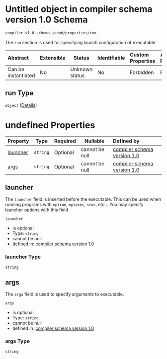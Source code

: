 # Untitled object in compiler schema version 1.0 Schema

```txt
compiler-v1.0.schema.json#/properties/run
```

The `run` section is used for specifying launch configuration of executable


| Abstract            | Extensible | Status         | Identifiable | Custom Properties | Additional Properties | Access Restrictions | Defined In                                                                             |
| :------------------ | ---------- | -------------- | ------------ | :---------------- | --------------------- | ------------------- | -------------------------------------------------------------------------------------- |
| Can be instantiated | No         | Unknown status | No           | Forbidden         | Forbidden             | none                | [compiler-v1.0.schema.json\*](../out/compiler-v1.0.schema.json "open original schema") |

## run Type

`object` ([Details](compiler-v1-properties-run.md))

# undefined Properties

| Property              | Type     | Required | Nullable       | Defined by                                                                                                                                       |
| :-------------------- | -------- | -------- | -------------- | :----------------------------------------------------------------------------------------------------------------------------------------------- |
| [launcher](#launcher) | `string` | Optional | cannot be null | [compiler schema version 1.0](compiler-v1-properties-run-properties-launcher.md "compiler-v1.0.schema.json#/properties/run/properties/launcher") |
| [args](#args)         | `string` | Optional | cannot be null | [compiler schema version 1.0](compiler-v1-properties-run-properties-args.md "compiler-v1.0.schema.json#/properties/run/properties/args")         |

## launcher

The `launcher` field is inserted before the executable. This can be used when running programs with `mpirun`, `mpiexec`, `srun`, etc... You may specify launcher options with this field


`launcher`

-   is optional
-   Type: `string`
-   cannot be null
-   defined in: [compiler schema version 1.0](compiler-v1-properties-run-properties-launcher.md "compiler-v1.0.schema.json#/properties/run/properties/launcher")

### launcher Type

`string`

## args

The `args` field is used to specify arguments to executable.


`args`

-   is optional
-   Type: `string`
-   cannot be null
-   defined in: [compiler schema version 1.0](compiler-v1-properties-run-properties-args.md "compiler-v1.0.schema.json#/properties/run/properties/args")

### args Type

`string`
